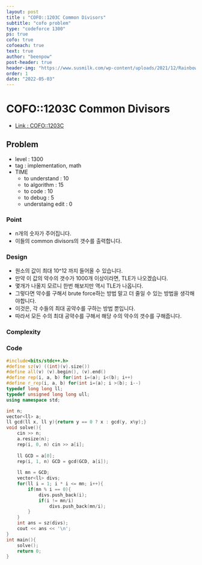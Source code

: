 ```yaml
---
layout: post
title : "COFO::1203C Common Divisors"
subtitle: "cofo problem"
type: "codeforce 1300"
ps: true
cofo: true
cofoeach: true
text: true
author: "beenpow"
post-header: true
header-img: "https://www.susmilk.com/wp-content/uploads/2021/12/RainbowFarm-1024x726-1.jpg"
order: 1
date: "2022-05-03"
---
```

# COFO::1203C Common Divisors
- [Link : COFO::1203C](https://codeforces.com/problemset/problem/1203/C)


## Problem 

- level : 1300
- tag : implementation, math
- TIME
  - to understand    : 10
  - to algorithm     : 15
  - to code          : 10
  - to debug         : 5
  - understaing edit : 0

### Point
- n개의 숫자가 주어집니다.
- 이들의 common divisors의 갯수를 출력합니다.

### Design
- 원소의 값이 최대 10^12 까지 들어올 수 있습니다.
- 만약 이 값의 약수의 갯수가 1000개 이상이라면, TLE가 나오겠습니다.
- 몇개가 나올지 모르니 한번 해보지만 역시 TLE가 나옵니다.
- 그렇다면 약수를 구해서 brute force하는 방법 말고 더 줄일 수 있는 방법을 생각해야합니다.
- 이것은, 각 수들의 최대 공약수를 구하는 방법 뿐입니다.
- 따라서 모든 수의 최대 공약수를 구해서 해당 수의 약수의 갯수를 구해줍니다.

### Complexity

### Code

```cpp
#include<bits/stdc++.h>
#define sz(v) ((int)(v).size())
#define all(v) (v).begin(), (v).end()
#define rep(i, a, b) for(int i=(a); i<(b); i++)
#define r_rep(i, a, b) for(int i=(a); i >(b); i--)
typedef long long ll;
typedef unsigned long long ull;
using namespace std;

int n;
vector<ll> a;
ll gcd(ll x, ll y){return y == 0 ? x : gcd(y, x%y);}
void solve(){
    cin >> n;
    a.resize(n);
    rep(i, 0, n) cin >> a[i];
    
    ll GCD = a[0];
    rep(i, 1, n) GCD = gcd(GCD, a[i]);
    
    ll mn = GCD;
    vector<ll> divs;
    for(ll i = 1; i * i <= mn; i++){
        if(mn % i == 0){
            divs.push_back(i);
            if(i != mn/i)
                divs.push_back(mn/i);
        }
    }
    int ans = sz(divs);
    cout << ans << '\n';
}
int main(){
    solve();
    return 0;
}
```
